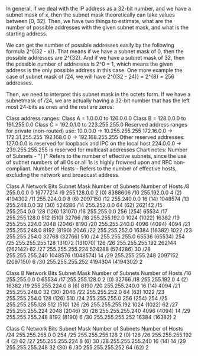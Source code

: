 In general, if we deal with the IP address as a 32-bit number, and we have a subnet mask of x, then the subnet mask theoretically can take values between [0, 32]. Then, we have two things to estimate, what are the number of possible addresses with the given subnet mask, and what is the starting address.

We can get the number of possible addresses easily by the following formula 2^{(32 - x)}. That means if we have a subnet mask of 0, then the possible addresses are 2^{32}. And if we have a subnet mask of 32, then the possible number of addresses is 2^0 = 1, which means the given address is the only possible address in this case. One more example the case of subnet mask of /24, we will have 2^{(32 - 24)} = 2^{8} = 256 addresses.

Then, we need to interpret this subnet mask in the octets form. If we have a subnetmask of /24, we are actually having a 32-bit number that has the left most 24-bits as ones and the rest are zeros:



Class address ranges:
Class A = 1.0.0.0 to 126.0.0.0
Class B = 128.0.0.0 to 191.255.0.0
Class C = 192.0.1.0 to 223.255.255.0
Reserved address ranges for private (non-routed) use:
10.0.0.0 -> 10.255.255.255
172.16.0.0 -> 172.31.255.255
192.168.0.0 -> 192.168.255.255
Other reserved addresses:
127.0.0.0 is reserved for loopback and IPC on the local host
224.0.0.0 -> 239.255.255.255 is reserved for multicast addresses
Chart notes:
Number of Subnets - "( )" Refers to the number of effective subnets, since the use of subnet numbers of all 0s or all 1s is highly frowned upon and RFC non-compliant.
Number of Hosts - Refers to the number of effective hosts, excluding the network and broadcast address.


Class A
Network Bits	Subnet Mask	Number of Subnets	Number of Hosts
/8	255.0.0.0	0	16777214
/9	255.128.0.0	2 (0)	8388606
/10	255.192.0.0	4 (2)	4194302
/11	255.224.0.0	8 (6)	2097150
/12	255.240.0.0	16 (14)	1048574
/13	255.248.0.0	32 (30)	524286
/14	255.252.0.0	64 (62)	262142
/15	255.254.0.0	128 (126)	131070
/16	255.255.0.0	256 (254)	65534
/17	255.255.128.0	512 (510)	32766
/18	255.255.192.0	1024 (1022)	16382
/19	255.255.224.0	2048 (2046)	8190
/20	255.255.240.0	4096 (4094)	4094
/21	255.255.248.0	8192 (8190)	2046
/22	255.255.252.0	16384 (16382)	1022
/23	255.255.254.0	32768 (32766)	510
/24	255.255.255.0	65536 (65534)	254
/25	255.255.255.128	131072 (131070)	126
/26	255.255.255.192	262144 (262142)	62
/27	255.255.255.224	524288 (524286)	30
/28	255.255.255.240	1048576 (1048574)	14
/29	255.255.255.248	2097152 (2097150)	6
/30	255.255.255.252	4194304 (4194302)	2
 

Class B
Network Bits	Subnet Mask	Number of Subnets	Number of Hosts
/16	255.255.0.0	0	65534
/17	255.255.128.0	2 (0)	32766
/18	255.255.192.0	4 (2)	16382
/19	255.255.224.0	8 (6)	8190
/20	255.255.240.0	16 (14)	4094
/21	255.255.248.0	32 (30)	2046
/22	255.255.252.0	64 (62)	1022
/23	255.255.254.0	128 (126)	510
/24	255.255.255.0	256 (254)	254
/25	255.255.255.128	512 (510)	126
/26	255.255.255.192	1024 (1022)	62
/27	255.255.255.224	2048 (2046)	30
/28	255.255.255.240	4096 (4094)	14
/29	255.255.255.248	8192 (8190)	6
/30	255.255.255.252	16384 (16382)	2
 

Class C
Network Bits	Subnet Mask	Number of Subnets	Number of Hosts
/24	255.255.255.0	0	254
/25	255.255.255.128	2 (0)	126
/26	255.255.255.192	4 (2)	62
/27	255.255.255.224	8 (6)	30
/28	255.255.255.240	16 (14)	14
/29	255.255.255.248	32 (30)	6
/30	255.255.255.252	64 (62)	2